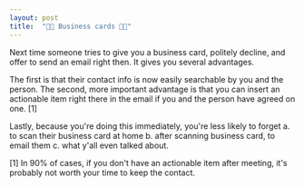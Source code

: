 ```yaml
---
layout: post
title:  "🙅🏼 Business cards 🙅🏼"
---
```


Next time someone tries to give you a business card, politely decline, and offer to send an email right then. It gives you several advantages.

The first is that their contact info is now easily searchable by you and the person. The second, more important advantage is that you can insert an actionable item right there in the email if you and the person have agreed on one. [1]

Lastly, because you're doing this immediately, you're less likely to forget a. to scan their business card at home b. after scanning business card, to email them c. what y'all even talked about.

[1] In 90% of cases, if you don't have an actionable item after meeting, it's probably not worth your time to keep the contact.
